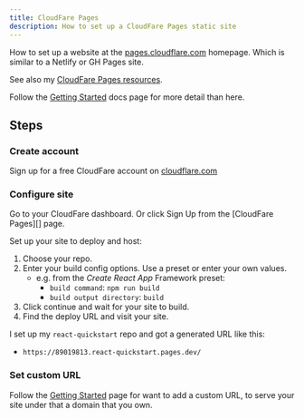 ```yaml
---
title: CloudFare Pages
description: How to set up a CloudFare Pages static site
---
```


How to set up a website at the [pages.cloudflare.com](https://pages.cloudflare.com) homepage. Which is similar to a Netlify or GH Pages site.

See also my [CloudFare Pages resources](https://michaelcurrin.github.io/dev-resources/resources/ci-cd/cloudfare-pages/).

Follow the [Getting Started][] docs page for more detail than here.


## Steps

### Create account

Sign up for a free CloudFare account on [cloudflare.com](https://cloudflare.com)

### Configure site

Go to your CloudFare dashboard. Or click Sign Up from the [CloudFare Pages][] page.

Set up your site to deploy and host:

1. Choose your repo.
1. Enter your build config options. Use a preset or enter your own values.
    - e.g. from the _Create React App_ Framework preset:
        - `build command`: `npm run build`
        - `build output directory`: `build`
1. Click continue and wait for your site to build.
1. Find the deploy URL and visit your site.

I set up my `react-quickstart` repo and got a generated URL like this:

- `https://89019813.react-quickstart.pages.dev/`

### Set custom URL

Follow the [Getting Started][] page for want to add a custom URL, to serve your site under that a domain that you own.

[Getting Started]: https://developers.cloudflare.com/pages/getting-started
